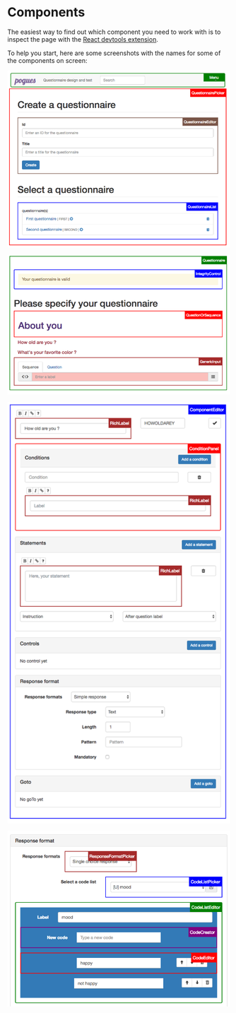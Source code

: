 # Components

The easiest way to find out which component you need to work with is to inspect the page with the [React devtools extension](/javascript/debugging.md#react-devtools).

To help you start, here are some screenshots with the names for some of the components on screen:

![Main screen](/img/components-questionnaire-picker.png "Main screen")

![Questionnaire](/img/components-questionnaire.png "Questionnaire")

![Question](/img/components-question.png "Question")

![Response Format](/img/components-response-format.png "Response Format")